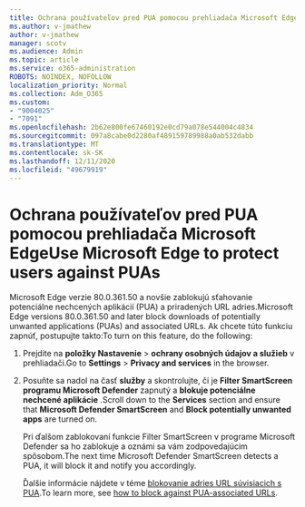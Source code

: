 ```yaml
---
title: Ochrana používateľov pred PUA pomocou prehliadača Microsoft Edge
ms.author: v-jmathew
author: v-jmathew
manager: scotv
ms.audience: Admin
ms.topic: article
ms.service: o365-administration
ROBOTS: NOINDEX, NOFOLLOW
localization_priority: Normal
ms.collection: Adm_O365
ms.custom:
- "9004025"
- "7091"
ms.openlocfilehash: 2b62e800fe67460192e0cd79a078e544004c4834
ms.sourcegitcommit: 097a8cabe0d2280af489159789988a0ab532dabb
ms.translationtype: MT
ms.contentlocale: sk-SK
ms.lasthandoff: 12/11/2020
ms.locfileid: "49679919"
---
```

# <a name="use-microsoft-edge-to-protect-users-against-puas"></a><span data-ttu-id="759a5-102">Ochrana používateľov pred PUA pomocou prehliadača Microsoft Edge</span><span class="sxs-lookup"><span data-stu-id="759a5-102">Use Microsoft Edge to protect users against PUAs</span></span>

<span data-ttu-id="759a5-103">Microsoft Edge verzie 80.0.361.50 a novšie zablokujú sťahovanie potenciálne nechcených aplikácií (PUA) a priradených URL adries.</span><span class="sxs-lookup"><span data-stu-id="759a5-103">Microsoft Edge versions 80.0.361.50 and later block downloads of potentially unwanted applications (PUAs) and associated URLs.</span></span> <span data-ttu-id="759a5-104">Ak chcete túto funkciu zapnúť, postupujte takto:</span><span class="sxs-lookup"><span data-stu-id="759a5-104">To turn on this feature, do the following:</span></span>

1. <span data-ttu-id="759a5-105">Prejdite na **položky Nastavenie**  >  **ochrany osobných údajov a služieb** v prehliadači.</span><span class="sxs-lookup"><span data-stu-id="759a5-105">Go to **Settings** > **Privacy and services** in the browser.</span></span>

2. <span data-ttu-id="759a5-106">Posuňte sa nadol na časť **služby** a skontrolujte, či je **Filter SmartScreen programu Microsoft Defender** zapnutý a **blokuje potenciálne nechcené aplikácie** .</span><span class="sxs-lookup"><span data-stu-id="759a5-106">Scroll down to the **Services** section and ensure that **Microsoft Defender SmartScreen** and **Block potentially unwanted apps** are turned on.</span></span>

    <span data-ttu-id="759a5-107">Pri ďalšom zablokovaní funkcie Filter SmartScreen v programe Microsoft Defender sa ho zablokuje a oznámi sa vám zodpovedajúcim spôsobom.</span><span class="sxs-lookup"><span data-stu-id="759a5-107">The next time Microsoft Defender SmartScreen detects a PUA, it will block it and notify you accordingly.</span></span>

    <span data-ttu-id="759a5-108">Ďalšie informácie nájdete v téme [blokovanie adries URL súvisiacich s PUA](https://go.microsoft.com/fwlink/?linkid=2133024).</span><span class="sxs-lookup"><span data-stu-id="759a5-108">To learn more, see [how to block against PUA-associated URLs](https://go.microsoft.com/fwlink/?linkid=2133024).</span></span>
